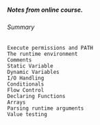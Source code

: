 ##### Notes from online course.

###### Summary

	Execute permissions and PATH
	The runtime environment
	Comments
	Static Variable
	Dynamic Variables
	I/O Handling
	Conditionals
	Flow Control
	Declaring Functions
	Arrays
	Parsing runtime arguments
	Value testing
